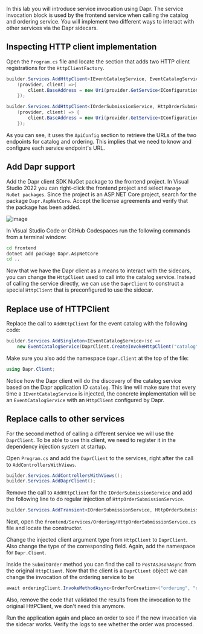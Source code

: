 In this lab you will introduce service invocation using Dapr. The service invocation block is used by the frontend service when calling the catalog and ordering service. You will implement two different ways to interact with other services via the Dapr sidecars.

## Inspecting HTTP client implementation
Open the `Program.cs` file and locate the section that adds two HTTP client registrations for the `HttpClientFactory`. 

```C#
builder.Services.AddHttpClient<IEventCatalogService, EventCatalogService>(
    (provider, client) =>{
        client.BaseAddress = new Uri(provider.GetService<IConfiguration>()?["ApiConfigs:EventCatalog:Uri"] ?? throw new InvalidOperationException("Missing config"));
    });

builder.Services.AddHttpClient<IOrderSubmissionService, HttpOrderSubmissionService>(
    (provider, client) => {
        client.BaseAddress = new Uri(provider.GetService<IConfiguration>()?["ApiConfigs:Ordering:Uri"] ?? throw new InvalidOperationException("Missing config"));
    });
```

As you can see, it uses the `ApiConfig` section to retrieve the URLs of the two endpoints for catalog and ordering. This implies that we need to know and configure each service endpoint's URL.

## Add Dapr support
Add the Dapr client SDK NuGet package to the frontend project. 
In Visual Studio 2022 you can right-click the frontend project and select `Manage NuGet packages`. Since the project is an ASP.NET Core project, search for the package `Dapr.AspNetCore`. Accept the license agreements and verify that the package has been added.

![image](https://user-images.githubusercontent.com/5504642/173668283-e02fa3e0-56d2-40c1-9a02-ef674394ee47.png)

In Visual Studio Code or GitHub Codespaces run the following commands from a terminal window:
```cmd
cd frontend
dotnet add package Dapr.AspNetCore
cd ..
```
Now that we have the Dapr client as a means to interact with the sidecars, you can change the `HttpClient` used to call into the catalog service. Instead of calling the service directly, we can use the `DaprClient` to construct a special `HttpClient` that is preconfigured to use the sidecar.

## Replace use of HTTPClient
Replace the call to `AddHttpClient` for the event catalog with the following code:

```C#
builder.Services.AddSingleton<IEventCatalogService>(sc => 
    new EventCatalogService(DaprClient.CreateInvokeHttpClient("catalog")));
```
Make sure you also add the namespace `Dapr.Client` at the top of the file:

```C#
using Dapr.Client;
```

Notice how the Dapr client will do the discovery of the catalog service based on the Dapr application ID `catalog`. This line will make sure that every time a `IEventCatalogService` is injected, the concrete implementation will be an `EventCatalogService` with an `HttpClient` configured by Dapr.

## Replace calls to other services
For the second method of calling a different service we will use the `DaprClient`. To be able to use this client, we need to register it in the dependency injection system at startup.

Open `Program.cs` and add the `DaprClient` to the services, right after the call to `AddControllersWithViews`.

```C#
builder.Services.AddControllersWithViews();
builder.Services.AddDaprClient();
```

Remove the call to `AddHttpClient` for the `IOrderSubmissionService` and add the following line to do regular injection of `HttpOrderSubmissionService`.

```C#
builder.Services.AddTransient<IOrderSubmissionService, HttpOrderSubmissionService>();
```

Next, open the `frontend/Services/Ordering/HttpOrderSubmissionService.cs` file and locate the constructor.

Change the injected client argument type from `HttpClient` to `DaprClient`. Also change the type of the corresponding field. Again, add the namespace for `Dapr.Client`.

Inside the `SubmitOrder` method you can find the call to `PostAsJsonAsync` from the original `HttpClient`. Now that the client is a `DaprClient` object we can change the invocation of the ordering service to be 

```C#
await orderingClient.InvokeMethodAsync<OrderForCreation>("ordering", "order", order);  
```
Also, remove the code that validated the results from the invocation to the original HttPClient, we don't need this anymore.

Run the application again and place an order to see if the new invocation via the sidecar works. Verify the logs to see whether the order was processed.